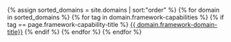 {% assign sorted_domains = site.domains | sort:"order" %}
{% for domain in sorted_domains %}
{% for tag in domain.framework-capabilities %}
{% if tag == page.framework-capability-title %}
<a href="{{ domain.url }}">{{ domain.framework-domain-title}}</a>
{% endif %}
{% endfor %}
{% endfor %}